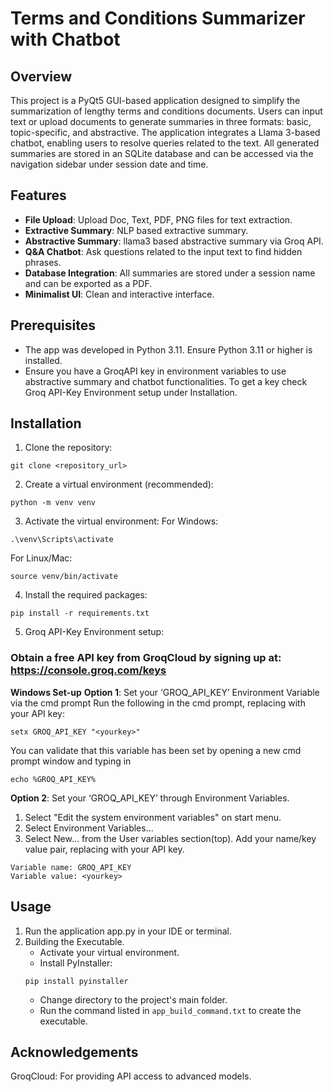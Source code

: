 # Terms and Conditions Summarizer with Chatbot
## Overview
This project is a PyQt5 GUI-based application designed to simplify the summarization of lengthy terms and conditions documents. Users can input text or upload documents to generate summaries in three formats: basic, topic-specific, and abstractive. The application integrates a Llama 3-based chatbot, enabling users to resolve queries related to the text. All generated summaries are stored in an SQLite database and can be accessed via the navigation sidebar under session date and time.

## Features
- **File Upload**: Upload Doc, Text, PDF, PNG files for text extraction.
- **Extractive Summary**: NLP based extractive summary.
- **Abstractive Summary**: llama3 based abstractive summary via Groq API.
- **Q&A Chatbot**: Ask questions related to the input text to find hidden phrases.
- **Database Integration**: All summaries are stored under a session name and can be exported as a PDF.
- **Minimalist UI**: Clean and interactive interface.

## Prerequisites
- The app was developed in Python 3.11. Ensure Python 3.11 or higher is installed.
- Ensure you have a GroqAPI key in environment variables to use abstractive summary and chatbot functionalities. To get a key check Groq API-Key Environment setup under Installation.

## Installation

1. Clone the repository:
````
git clone <repository_url>
````

2. Create a virtual environment (recommended):
````
python -m venv venv
````

3. Activate the virtual environment:
For Windows:
````
.\venv\Scripts\activate
````
For Linux/Mac:
````
source venv/bin/activate
````
4. Install the required packages:
````
pip install -r requirements.txt
````
5. Groq API-Key Environment setup:
### Obtain a free API key from GroqCloud by signing up at: https://console.groq.com/keys
**Windows Set-up**
**Option 1**: Set your ‘GROQ_API_KEY’ Environment Variable via the cmd prompt
Run the following in the cmd prompt, replacing <yourkey> with your API key:
````
setx GROQ_API_KEY "<yourkey>"
````
You can validate that this variable has been set by opening a new cmd prompt window and typing in 
````
echo %GROQ_API_KEY%
````

**Option 2**: Set your ‘GROQ_API_KEY’ through Environment Variables.
1. Select "Edit the system environment variables" on start menu.
2. Select Environment Variables...
3. Select New… from the User variables section(top). Add your name/key value pair, replacing <yourkey> with your API key.
````
Variable name: GROQ_API_KEY
Variable value: <yourkey>
````
   
## Usage
1. Run the application app.py in your IDE or terminal.
2. Building the Executable.
   - Activate your virtual environment.
   - Install PyInstaller:
   ````
   pip install pyinstaller
   ````
   - Change directory to the project's main folder.
   - Run the command listed in `app_build_command.txt` to create the executable.


## Acknowledgements
GroqCloud: For providing API access to advanced models.
